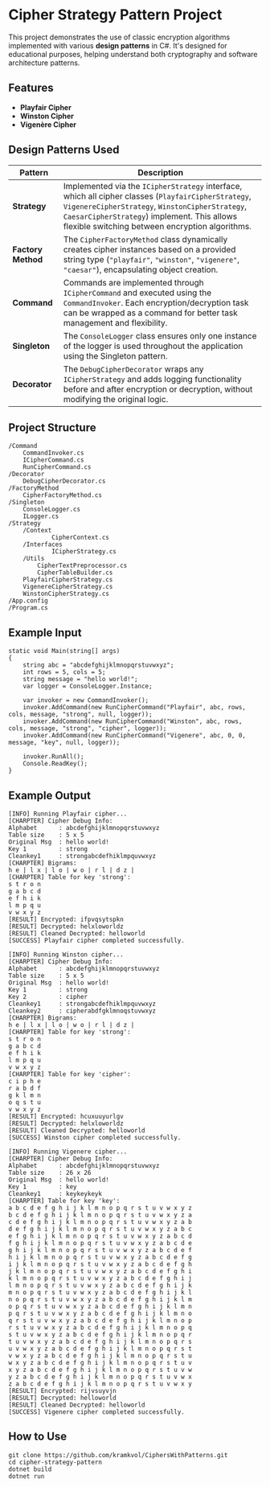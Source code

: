 # Cipher Strategy Pattern Project

This project demonstrates the use of classic encryption algorithms implemented with various **design patterns** in C#. It's designed for educational purposes, helping understand both cryptography and software architecture patterns.

## Features

- **Playfair Cipher**  
- **Winston Cipher**  
- **Vigenère Cipher**  

## Design Patterns Used

| Pattern         | Description |
|------------------|-------------|
| **Strategy**     | Implemented via the `ICipherStrategy` interface, which all cipher classes (`PlayfairCipherStrategy`, `VigenereCipherStrategy`, `WinstonCipherStrategy`, `CaesarCipherStrategy`) implement. This allows flexible switching between encryption algorithms. |
| **Factory Method** | The `CipherFactoryMethod` class dynamically creates cipher instances based on a provided string type (`"playfair"`, `"winston"`, `"vigenere"`, `"caesar"`), encapsulating object creation. |
| **Command**       | Commands are implemented through `ICipherCommand` and executed using the `CommandInvoker`. Each encryption/decryption task can be wrapped as a command for better task management and flexibility. |
| **Singleton**     | The `ConsoleLogger` class ensures only one instance of the logger is used throughout the application using the Singleton pattern. |
| **Decorator**     | The `DebugCipherDecorator` wraps any `ICipherStrategy` and adds logging functionality before and after encryption or decryption, without modifying the original logic. |

## Project Structure

```
/Command
    CommandInvoker.cs
    ICipherCommand.cs
    RunCipherCommand.cs
/Decorator
    DebugCipherDecorator.cs
/FactoryMethod
    CipherFactoryMethod.cs
/Singleton
    ConsoleLogger.cs
    ILogger.cs
/Strategy
    /Context
            CipherContext.cs
    /Interfaces
            ICipherStrategy.cs
    /Utils
        CipherTextPreprocessor.cs
        CipherTableBuilder.cs
    PlayfairCipherStrategy.cs
    VigenereCipherStrategy.cs
    WinstonCipherStrategy.cs
/App.config
/Program.cs
```

## Example Input

```
static void Main(string[] args)
{
    string abc = "abcdefghijklmnopqrstuvwxyz";
    int rows = 5, cols = 5;
    string message = "hello world!";
    var logger = ConsoleLogger.Instance;

    var invoker = new CommandInvoker();
    invoker.AddCommand(new RunCipherCommand("Playfair", abc, rows, cols, message, "strong", null, logger));
    invoker.AddCommand(new RunCipherCommand("Winston", abc, rows, cols, message, "strong", "cipher", logger));
    invoker.AddCommand(new RunCipherCommand("Vigenere", abc, 0, 0, message, "key", null, logger));

    invoker.RunAll();
    Console.ReadKey();
}
```

## Example Output

```
[INFO] Running Playfair cipher...
[CHARPTER] Cipher Debug Info:
Alphabet      : abcdefghijklmnopqrstuvwxyz
Table size    : 5 x 5
Original Msg  : hello world!
Key 1         : strong
Cleankey1     : strongabcdefhiklmpquvwxyz
[CHARPTER] Bigrams:
h e | l x | l o | w o | r l | d z |
[CHARPTER] Table for key 'strong':
s t r o n
g a b c d
e f h i k
l m p q u
v w x y z
[RESULT] Encrypted: ifpvqsytspkn
[RESULT] Decrypted: helxloworldz
[RESULT] Cleaned Decrypted: helloworld
[SUCCESS] Playfair cipher completed successfully.

[INFO] Running Winston cipher...
[CHARPTER] Cipher Debug Info:
Alphabet      : abcdefghijklmnopqrstuvwxyz
Table size    : 5 x 5
Original Msg  : hello world!
Key 1         : strong
Key 2         : cipher
Cleankey1     : strongabcdefhiklmpquvwxyz
Cleankey2     : cipherabdfgklmnoqstuvwxyz
[CHARPTER] Bigrams:
h e | l x | l o | w o | r l | d z |
[CHARPTER] Table for key 'strong':
s t r o n
g a b c d
e f h i k
l m p q u
v w x y z
[CHARPTER] Table for key 'cipher':
c i p h e
r a b d f
g k l m n
o q s t u
v w x y z
[RESULT] Encrypted: hcuxuuyurlgv
[RESULT] Decrypted: helxloworldz
[RESULT] Cleaned Decrypted: helloworld
[SUCCESS] Winston cipher completed successfully.

[INFO] Running Vigenere cipher...
[CHARPTER] Cipher Debug Info:
Alphabet      : abcdefghijklmnopqrstuvwxyz
Table size    : 26 x 26
Original Msg  : hello world!
Key 1         : key
Cleankey1     : keykeykeyk
[CHARPTER] Table for key 'key':
a b c d e f g h i j k l m n o p q r s t u v w x y z
b c d e f g h i j k l m n o p q r s t u v w x y z a
c d e f g h i j k l m n o p q r s t u v w x y z a b
d e f g h i j k l m n o p q r s t u v w x y z a b c
e f g h i j k l m n o p q r s t u v w x y z a b c d
f g h i j k l m n o p q r s t u v w x y z a b c d e
g h i j k l m n o p q r s t u v w x y z a b c d e f
h i j k l m n o p q r s t u v w x y z a b c d e f g
i j k l m n o p q r s t u v w x y z a b c d e f g h
j k l m n o p q r s t u v w x y z a b c d e f g h i
k l m n o p q r s t u v w x y z a b c d e f g h i j
l m n o p q r s t u v w x y z a b c d e f g h i j k
m n o p q r s t u v w x y z a b c d e f g h i j k l
n o p q r s t u v w x y z a b c d e f g h i j k l m
o p q r s t u v w x y z a b c d e f g h i j k l m n
p q r s t u v w x y z a b c d e f g h i j k l m n o
q r s t u v w x y z a b c d e f g h i j k l m n o p
r s t u v w x y z a b c d e f g h i j k l m n o p q
s t u v w x y z a b c d e f g h i j k l m n o p q r
t u v w x y z a b c d e f g h i j k l m n o p q r s
u v w x y z a b c d e f g h i j k l m n o p q r s t
v w x y z a b c d e f g h i j k l m n o p q r s t u
w x y z a b c d e f g h i j k l m n o p q r s t u v
x y z a b c d e f g h i j k l m n o p q r s t u v w
y z a b c d e f g h i j k l m n o p q r s t u v w x
z a b c d e f g h i j k l m n o p q r s t u v w x y
[RESULT] Encrypted: rijvsuyvjn
[RESULT] Decrypted: helloworld
[RESULT] Cleaned Decrypted: helloworld
[SUCCESS] Vigenere cipher completed successfully.
```

## How to Use

```
git clone https://github.com/kramkvol/CiphersWithPatterns.git
cd cipher-strategy-pattern
dotnet build
dotnet run
```
